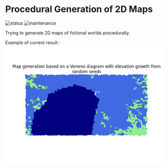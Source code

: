 # Procedural Generation of 2D Maps
![status](https://img.shields.io/badge/status-unfinished-orange) ![maintenance](https://img.shields.io/badge/maintenance-not--actively--maintained-lightgrey)

Trying to generate 2D maps of fictional worlds procedurally.

Example of current result : 
![Example of Result](readme_assets/result_1.png)